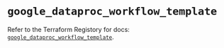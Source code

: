 # `google_dataproc_workflow_template`

Refer to the Terraform Registory for docs: [`google_dataproc_workflow_template`](https://www.terraform.io/docs/providers/google-beta/r/google_dataproc_workflow_template).
